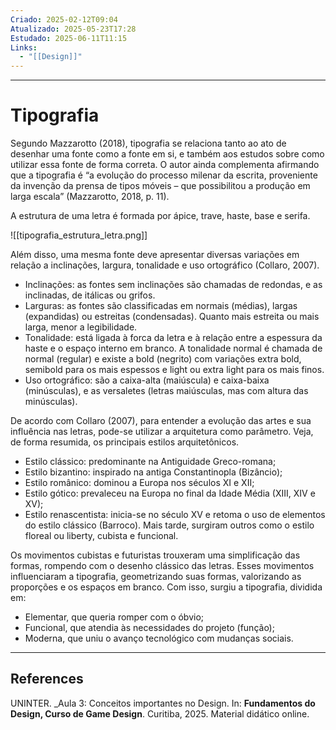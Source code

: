 ```yaml
---
Criado: 2025-02-12T09:04
Atualizado: 2025-05-23T17:28
Estudado: 2025-06-11T11:15
Links:
  - "[[Design]]"
---
```

---
# Tipografia

Segundo Mazzarotto (2018), tipografia se relaciona tanto ao ato de desenhar uma fonte como a fonte em si, e também aos estudos sobre como utilizar essa fonte de forma correta. O autor ainda complementa afirmando que a tipografia é “a evolução do processo milenar da escrita, proveniente da invenção da prensa de tipos móveis – que possibilitou a produção em larga escala” (Mazzarotto, 2018, p. 11).

A estrutura de uma letra é formada por ápice, trave, haste, base e serifa.

![[tipografia_estrutura_letra.png]]

Além disso, uma mesma fonte deve apresentar diversas variações em relação a inclinações, largura, tonalidade e uso ortográfico (Collaro, 2007). 
- Inclinações: as fontes sem inclinações são chamadas de redondas, e as inclinadas, de itálicas ou grifos. 
- Larguras: as fontes são classificadas em normais (médias), largas (expandidas) ou estreitas (condensadas). Quanto mais estreita ou mais larga, menor a legibilidade. 
- Tonalidade: está ligada à forca da letra e à relação entre a espessura da haste e o espaço interno em branco. A tonalidade normal é chamada de normal (regular) e existe a bold (negrito) com variações extra bold, semibold para os mais espessos e light ou extra light para os mais finos. 
- Uso ortográfico: são a caixa-alta (maiúscula) e caixa-baixa (minúsculas), e as versaletes (letras maiúsculas, mas com altura das minúsculas).


De acordo com Collaro (2007), para entender a evolução das artes e sua influência nas letras, pode-se utilizar a arquitetura como parâmetro. Veja, de forma resumida, os principais estilos arquitetônicos. 
- Estilo clássico: predominante na Antiguidade Greco-romana; 
- Estilo bizantino: inspirado na antiga Constantinopla (Bizâncio); 
- Estilo românico: dominou a Europa nos séculos XI e XII; 
- Estilo gótico: prevaleceu na Europa no final da Idade Média (XIII, XIV e XV); 
- Estilo renascentista: inicia-se no século XV e retoma o uso de elementos do estilo clássico (Barroco). Mais tarde, surgiram outros como o estilo floreal ou liberty, cubista e funcional.

Os movimentos cubistas e futuristas trouxeram uma simplificação das formas, rompendo com o desenho clássico das letras. Esses movimentos influenciaram a tipografia, geometrizando suas formas, valorizando as proporções e os espaços em branco. Com isso, surgiu a tipografia, dividida em: 
- Elementar, que queria romper com o óbvio; 
- Funcional, que atendia às necessidades do projeto (função); 
- Moderna, que uniu o avanço tecnológico com mudanças sociais.

---
## References

UNINTER.  _Aula 3: Conceitos importantes no Design. In: **Fundamentos do Design, Curso de Game Design**. Curitiba, 2025. Material didático online.